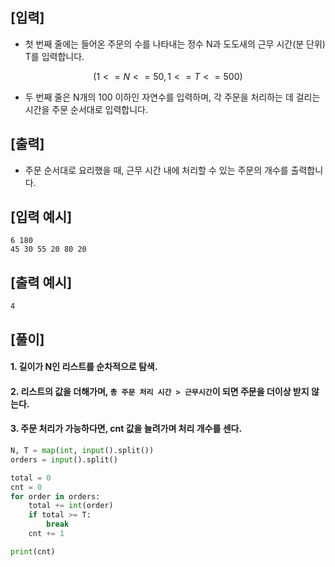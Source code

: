 ## [입력]
- 첫 번째 줄에는 들어온 주문의 수를 나타내는 정수 N과 도도새의 근무 시간(분 단위) T를 입력합니다.
```math
(1 <= N <= 50, 1 <= T <= 500)
```
- 두 번째 줄은 N개의 100 이하인 자연수를 입력하며, 각 주문을 처리하는 데 걸리는 시간을 주문 순서대로 입력합니다.
## [출력]
- 주문 순서대로 요리했을 때, 근무 시간 내에 처리할 수 있는 주문의 개수를 출력합니다.
## [입력 예시]
```
6 180
45 30 55 20 80 20
```
## [출력 예시]
```
4
```

## [풀이]

#### 1. 길이가 N인 리스트를 순차적으로 탐색.
#### 2. 리스트의 값을 더해가며, `총 주문 처리 시간 > 근무시간`이 되면 주문을 더이상 받지 않는다.
#### 3. 주문 처리가 가능하다면, cnt 값을 늘려가며 처리 개수를 센다.

```python
N, T = map(int, input().split())
orders = input().split()

total = 0
cnt = 0
for order in orders:
    total += int(order)
    if total >= T:
        break
    cnt += 1

print(cnt)
```

